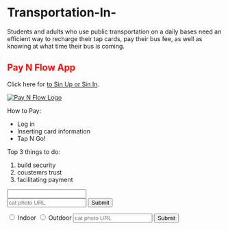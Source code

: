 # Transportation-In-
Students and adults who use public transportation on a daily bases need an efficient way to recharge their tap cards, pay their bus fee, as well as knowing at what time their bus is coming. 

<link href="file:///Users/macbookpro/Desktop/Screen%20Shot%202017-01-12%20at%2012.07.51%20PM.png" rel="stylesheet" type="text/css">
<style>
  .red-text {
    color: red;
  }

  h2 {
    font-family: Lobster, Monospace;
  }

  p {
    font-size: 16px;
    font-family: Monospace;
  }

  .thick-green-border {
    border-color: green;
    border-width: 10px;
    border-style: solid;
    border-radius: 50%;
  }

  .smaller-image {
    width: 100px;
  }
</style>

<h2 class="red-text">Pay N Flow App</h2>

<p>Click here for <a href="#">to Sin Up or Sin In</a>.</p>

<a href="#"><img class="smaller-image thick-green-border" alt="Pay N Flow Logo " src="https://www.innovationportal.org/file/download/389869"></a>

<p>How to Pay:</p>
<ul>
  <li>Log in</li>
  <li>Inserting card information </li>
  <li>Tap N Go!</li>
</ul>
<p>Top 3 things to do:</p>
<ol>
  <li>build security </li>
  <li>coustemrs trust</li>
  <li>facilitating payment</li>
</ol>
<input type="text">

<form action="/submit-cat-photo">
  <input type="text" placeholder="cat photo URL">
  <button type="submit">Submit</button>
</form>
<form action="/submit-cat-photo">
  <label><input type="radio" name="indoor-outdoor"> Indoor</label>
  <label><input type="radio" name="indoor-outdoor"> Outdoor</label>
  <input type="text" placeholder="cat photo URL" required>
  <button type="submit">Submit</button>
</form>
